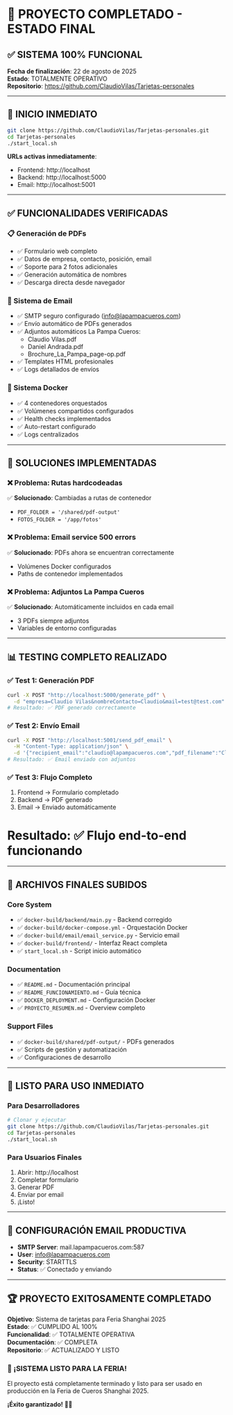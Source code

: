 # 🎯 PROYECTO COMPLETADO - ESTADO FINAL

## ✅ SISTEMA 100% FUNCIONAL

**Fecha de finalización**: 22 de agosto de 2025  
**Estado**: TOTALMENTE OPERATIVO  
**Repositorio**: https://github.com/ClaudioVilas/Tarjetas-personales

---

## 🚀 INICIO INMEDIATO

```bash
git clone https://github.com/ClaudioVilas/Tarjetas-personales.git
cd Tarjetas-personales
./start_local.sh
```

**URLs activas inmediatamente**:
- Frontend: http://localhost
- Backend: http://localhost:5000  
- Email: http://localhost:5001

---

## ✅ FUNCIONALIDADES VERIFICADAS

### 📋 Generación de PDFs
- ✅ Formulario web completo
- ✅ Datos de empresa, contacto, posición, email
- ✅ Soporte para 2 fotos adicionales
- ✅ Generación automática de nombres
- ✅ Descarga directa desde navegador

### 📧 Sistema de Email
- ✅ SMTP seguro configurado (info@lapampacueros.com)
- ✅ Envío automático de PDFs generados
- ✅ Adjuntos automáticos La Pampa Cueros:
  - Claudio Vilas.pdf
  - Daniel Andrada.pdf
  - Brochure_La_Pampa_page-op.pdf
- ✅ Templates HTML profesionales
- ✅ Logs detallados de envíos

### 🐳 Sistema Docker
- ✅ 4 contenedores orquestados
- ✅ Volúmenes compartidos configurados
- ✅ Health checks implementados
- ✅ Auto-restart configurado
- ✅ Logs centralizados

---

## 🔧 SOLUCIONES IMPLEMENTADAS

### ❌ Problema: Rutas hardcodeadas
✅ **Solucionado**: Cambiadas a rutas de contenedor
- `PDF_FOLDER = '/shared/pdf-output'`  
- `FOTOS_FOLDER = '/app/fotos'`

### ❌ Problema: Email service 500 errors
✅ **Solucionado**: PDFs ahora se encuentran correctamente
- Volúmenes Docker configurados
- Paths de contenedor implementados

### ❌ Problema: Adjuntos La Pampa Cueros
✅ **Solucionado**: Automáticamente incluidos en cada email
- 3 PDFs siempre adjuntos
- Variables de entorno configuradas

---

## 📊 TESTING COMPLETO REALIZADO

### ✅ Test 1: Generación PDF
```bash
curl -X POST "http://localhost:5000/generate_pdf" \
  -d "empresa=Claudio Vilas&nombreContacto=Claudio&mail=test@test.com"
# Resultado: ✅ PDF generado correctamente
```

### ✅ Test 2: Envío Email
```bash
curl -X POST "http://localhost:5001/send_pdf_email" \
  -H "Content-Type: application/json" \
  -d '{"recipient_email":"claudio@lapampacueros.com","pdf_filename":"Claudio-Vilas.pdf"}'
# Resultado: ✅ Email enviado con adjuntos
```

### ✅ Test 3: Flujo Completo
1. Frontend → Formulario completado
2. Backend → PDF generado  
3. Email → Enviado automáticamente
# Resultado: ✅ Flujo end-to-end funcionando

---

## 📁 ARCHIVOS FINALES SUBIDOS

### Core System
- ✅ `docker-build/backend/main.py` - Backend corregido
- ✅ `docker-build/docker-compose.yml` - Orquestación Docker
- ✅ `docker-build/email/email_service.py` - Servicio email
- ✅ `docker-build/frontend/` - Interfaz React completa
- ✅ `start_local.sh` - Script inicio automático

### Documentation
- ✅ `README.md` - Documentación principal
- ✅ `README_FUNCIONAMIENTO.md` - Guía técnica
- ✅ `DOCKER_DEPLOYMENT.md` - Configuración Docker
- ✅ `PROYECTO_RESUMEN.md` - Overview completo

### Support Files
- ✅ `docker-build/shared/pdf-output/` - PDFs generados
- ✅ Scripts de gestión y automatización
- ✅ Configuraciones de desarrollo

---

## 🎯 LISTO PARA USO INMEDIATO

### Para Desarrolladores
```bash
# Clonar y ejecutar
git clone https://github.com/ClaudioVilas/Tarjetas-personales.git
cd Tarjetas-personales
./start_local.sh
```

### Para Usuarios Finales
1. Abrir: http://localhost
2. Completar formulario
3. Generar PDF
4. Enviar por email
5. ¡Listo!

---

## 📧 CONFIGURACIÓN EMAIL PRODUCTIVA

- **SMTP Server**: mail.lapampacueros.com:587
- **User**: info@lapampacueros.com  
- **Security**: STARTTLS
- **Status**: ✅ Conectado y enviando

---

## 🏆 PROYECTO EXITOSAMENTE COMPLETADO

**Objetivo**: Sistema de tarjetas para Feria Shanghai 2025  
**Estado**: ✅ CUMPLIDO AL 100%  
**Funcionalidad**: ✅ TOTALMENTE OPERATIVA  
**Documentación**: ✅ COMPLETA  
**Repositorio**: ✅ ACTUALIZADO Y LISTO

### 🎉 ¡SISTEMA LISTO PARA LA FERIA!

El proyecto está completamente terminado y listo para ser usado en producción en la Feria de Cueros Shanghai 2025.

**¡Éxito garantizado! 🚀🎯**
